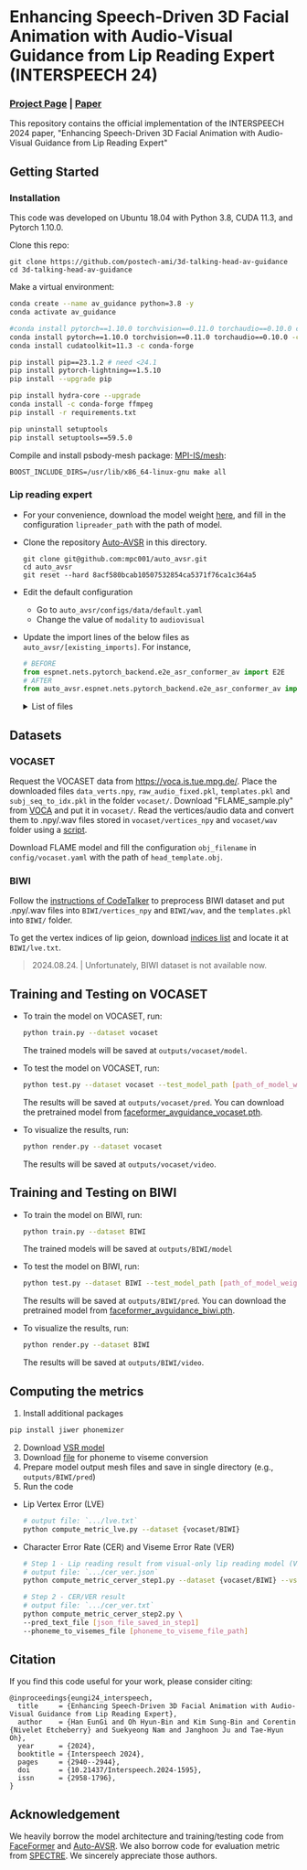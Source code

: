 # Enhancing Speech-Driven 3D Facial Animation with Audio-Visual Guidance from Lip Reading Expert (INTERSPEECH 24)

### [Project Page](https://3d-talking-head-avguide.github.io/) | [Paper](https://arxiv.org/abs/2407.01034)

This repository contains the official implementation of the INTERSPEECH 2024 paper, "Enhancing Speech-Driven 3D Facial Animation with Audio-Visual Guidance from Lip Reading Expert"

## Getting Started

### Installation

This code was developed on Ubuntu 18.04 with Python 3.8, CUDA 11.3, and Pytorch 1.10.0.

Clone this repo:

```
git clone https://github.com/postech-ami/3d-talking-head-av-guidance
cd 3d-talking-head-av-guidance
```

Make a virtual environment:

```bash
conda create --name av_guidance python=3.8 -y
conda activate av_guidance

#conda install pytorch==1.10.0 torchvision==0.11.0 torchaudio==0.10.0 cudatoolkit=11.3 -c pytorch -c conda-forge
conda install pytorch==1.10.0 torchvision==0.11.0 torchaudio==0.10.0 -c pytorch
conda install cudatoolkit=11.3 -c conda-forge

pip install pip==23.1.2 # need <24.1
pip install pytorch-lightning==1.5.10
pip install --upgrade pip

pip install hydra-core --upgrade
conda install -c conda-forge ffmpeg
pip install -r requirements.txt

pip uninstall setuptools
pip install setuptools==59.5.0
```

Compile and install psbody-mesh package: [MPI-IS/mesh](https://github.com/MPI-IS/mesh):
```
BOOST_INCLUDE_DIRS=/usr/lib/x86_64-linux-gnu make all
```

### Lip reading expert

- For your convenience, download the model weight [here](https://drive.google.com/file/d/1mU6MHzXMiq1m6GI-8gqT2zc2bdStuBXu/view?usp=sharing), and fill in the configuration `lipreader_path` with the path of model.

- Clone the repository [Auto-AVSR](https://github.com/mpc001/auto_avsr/tree/8acf580bcab10507532854ca5371f76ca1c364a5) in this directory.

  ```
  git clone git@github.com:mpc001/auto_avsr.git
  cd auto_avsr
  git reset --hard 8acf580bcab10507532854ca5371f76ca1c364a5
  ```

- Edit the default configuration
  - Go to `auto_avsr/configs/data/default.yaml`
  - Change the value of `modality` to `audiovisual`

- Update the import lines of the below files as `auto_avsr/[existing_imports]`. For instance,

  ```py
  # BEFORE
  from espnet.nets.pytorch_backend.e2e_asr_conformer_av import E2E
  # AFTER
  from auto_avsr.espnet.nets.pytorch_backend.e2e_asr_conformer_av import E2E
  ```


  <details>
  <summary>List of files</summary>

  ```
  espnet/nets/pytorch_backend/backbones/modules/resnet.py
  espnet/nets/pytorch_backend/backbones/modules/resnet1d.py

  espnet/nets/pytorch_backend/backbones/conv1d_extractor.py
  espnet/nets/pytorch_backend/backbones/conv3d_extractor.py

  espnet/nets/pytorch_backend/transformer/add_sos_eos.py
  espnet/nets/pytorch_backend/transformer/decoder.py
  espnet/nets/pytorch_backend/transformer/decoder_layer.py
  espnet/nets/pytorch_backend/transformer/encoder_layer.py
  espnet/nets/pytorch_backend/transformer/encoder.py

  espnet/nets/pytorch_backend/ctc.py
  espnet/nets/pytorch_backend/e2e_asr_conformer_av.py
  espnet/nets/pytorch_backend/e2e_asr_conformer.py
  espnet/nets/pytorch_backend/nets_utils.py

  espnet/nets/scorers/ctc.py
  espnet/nets/scorers/length_bonus.py

  espnet/nets/batch_beam_search.py
  espnet/nets/beam_search.py

  lightning.py
  lightning_av.py
  ```
  </details>



## Datasets

### VOCASET

Request the VOCASET data from https://voca.is.tue.mpg.de/. Place the downloaded files `data_verts.npy`, `raw_audio_fixed.pkl`, `templates.pkl` and `subj_seq_to_idx.pkl` in the folder `vocaset/`. Download "FLAME_sample.ply" from [VOCA](https://github.com/TimoBolkart/voca/tree/master/template) and put it in `vocaset/`. Read the vertices/audio data and convert them to .npy/.wav files stored in `vocaset/vertices_npy` and `vocaset/wav` folder using a [script](https://github.com/EvelynFan/FaceFormer/blob/main/vocaset/process_voca_data.py).

Download FLAME model and fill the configuration `obj_filename` in `config/vocaset.yaml` with the path of `head_template.obj`.


### BIWI

Follow the [instructions of CodeTalker](https://github.com/Doubiiu/CodeTalker/blob/main/BIWI/README.md) to preprocess BIWI dataset and put .npy/.wav files into `BIWI/vertices_npy` and `BIWI/wav`, and the `templates.pkl` into `BIWI/` folder.

To get the vertex indices of lip geion, download [indices list](https://github.com/Doubiiu/CodeTalker/blob/main/BIWI/regions/lve.txt) and locate it at `BIWI/lve.txt`.

> 2024.08.24. | Unfortunately, BIWI dataset is not available now.



## Training and Testing on VOCASET

- To train the model on VOCASET, run:

  ```bash
  python train.py --dataset vocaset
  ```

  The trained models will be saved at `outputs/vocaset/model`.

- To test the model on VOCASET, run:

  ```bash
  python test.py --dataset vocaset --test_model_path [path_of_model_weight]
  ```

  The results will be saved at `outputs/vocaset/pred`. You can download the pretrained model from [faceformer_avguidance_vocaset.pth](https://drive.google.com/file/d/1qVu8zzHjatbyPCIPrWZS6jB4I8kiA2rw/view?usp=sharing).

- To visualize the results, run:

  ```bash
  python render.py --dataset vocaset
  ```

  The results will be saved at `outputs/vocaset/video`.

## Training and Testing on BIWI

- To train the model on BIWI, run:

  ```bash
  python train.py --dataset BIWI
  ```

  The trained models will be saved at `outputs/BIWI/model`

- To test the model on BIWI, run:

  ```bash
  python test.py --dataset BIWI --test_model_path [path_of_model_weight]
  ```

  The results will be saved at `outputs/BIWI/pred`. You can download the pretrained model from [faceformer_avguidance_biwi.pth](https://drive.google.com/file/d/1HpY43-Rw4gbQOB9-4X75hOI5L7O98X3J/view?usp=sharing).

- To visualize the results, run:

  ```bash
  python render.py --dataset BIWI
  ```

  The results will be saved at `outputs/BIWI/video`.

## Computing the metrics

1. Install additional packages
  ```bash
  pip install jiwer phonemizer
  ```
2. Download [VSR model](https://github.com/mpc001/auto_avsr/tree/8acf580bcab10507532854ca5371f76ca1c364a5?tab=readme-ov-file#model-zoo)
3. Download [file](https://github.com/filby89/spectre/blob/master/data/phonemes2visemes.csv) for phoneme to viseme conversion
4. Prepare model output mesh files and save in single directory (e.g., `outputs/BIWI/pred`)
5. Run the code
  - Lip Vertex Error (LVE)
    ```bash
    # output file: `.../lve.txt`
    python compute_metric_lve.py --dataset {vocaset/BIWI}
    ```
  - Character Error Rate (CER) and Viseme Error Rate (VER)
    ```bash
    # Step 1 - Lip reading result from visual-only lip reading model (VSR)
    # output file: `.../cer_ver.json`
    python compute_metric_cerver_step1.py --dataset {vocaset/BIWI} --vsr_model_path [path_of_model]

    # Step 2 - CER/VER result
    # output file: `.../cer_ver.txt`
    python compute_metric_cerver_step2.py \
    --pred_text_file [json_file_saved_in_step1]
    --phoneme_to_visemes_file [phoneme_to_viseme_file_path]
    ```


## Citation

If you find this code useful for your work, please consider citing:

```
@inproceedings{eungi24_interspeech,
  title     = {Enhancing Speech-Driven 3D Facial Animation with Audio-Visual Guidance from Lip Reading Expert},
  author    = {Han EunGi and Oh Hyun-Bin and Kim Sung-Bin and Corentin {Nivelet Etcheberry} and Suekyeong Nam and Janghoon Ju and Tae-Hyun Oh},
  year      = {2024},
  booktitle = {Interspeech 2024},
  pages     = {2940--2944},
  doi       = {10.21437/Interspeech.2024-1595},
  issn      = {2958-1796},
}
```

## Acknowledgement

We heavily borrow the model architecture and training/testing code from [FaceFormer](https://github.com/EvelynFan/FaceFormer) and [Auto-AVSR](https://github.com/mpc001/auto_avsr/tree/8acf580bcab10507532854ca5371f76ca1c364a5). We also borrow code for evaluation metric from [SPECTRE](https://github.com/filby89/spectre). We sincerely appreciate those authors.